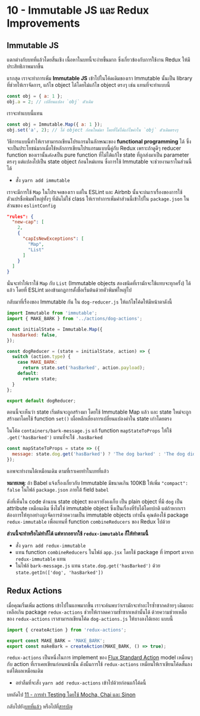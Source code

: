 # 10 - Immutable JS และ Redux Improvements

## Immutable JS

แตกต่างกับบทที่แล้วโดยสิ้นเชิง เนื้อหาในบทนี้จะง่ายขึ้นมาก ซึ่งเกี่ยวข้องกับการใช้งาน Redux ให้มีประสิทธิภาพมากขึ้น

แรกสุด เราจะทำการเพิ่ม **Immutable JS** เข้าไปในโค้ดเดิมของเรา Immutable นั้นเป็น library ที่ช่วยให้เราจัดการ, แก้ไข object ได้โดยไม่แก้ไข object ตรงๆ เช่น แทนที่จะทำแบบนี้

```javascript
const obj = { a: 1 };
obj.a = 2; // เปลี่ยนแปลง `obj` ตัวเดิม
```

เราจะทำแบบนี้แทน

```javascript
const obj = Immutable.Map({ a: 1 });
obj.set('a', 2); // ได้ object ก้อนใหม่มา โดยที่ไม่ได้แก้ไขค่าใน `obj` ตัวเดิมตรงๆ
```

วิธีการแบบนี้ทำให้เราสามารถเขียนโปรแกรมในลักษณะของ **functional programming** ได้ ซึ่งจะเป็นประโยชน์มากเมื่อใช้หลักการเขียนโปรแกรมแบบนี้คู่กับ Redux เพราะถ้าดูดีๆ reducer function ของเรานั้น*ต้อง*เป็น pure function ที่ไม่ได้แก้ไข state ที่ถูกส่งมาเป็น parameter ตรงๆ แต่แปลงไปเป็น state object ก้อนใหม่แทน ซึ่งการใช้ Immutable จะช่วยงานเราในส่วนนี้ได้

- สั่ง `yarn add immutable`

เราจะมีการใช้ `Map` ในโปรเจคของเรา แต่ใน ESLint และ Airbnb นั้นจะบ่นเราเรื่องของการใช้ตัวแปรชื่อพิมพ์ใหญ่ทั้งๆ ที่มันไม่ใช่ class ให้เราทำการเพิ่มค่าส่วนนี้เข้าไปใน `package.json` ในส่วนของ `eslintConfig`

```json
"rules": {
  "new-cap": [
    2,
    {
      "capIsNewExceptions": [
        "Map",
        "List"
      ]
    }
  ]
}
```

นั่นจะทำให้เราใช้ `Map` กับ `List` (Immutable objects สองชนิดที่เรามักจะใช้แทบจะทุกครั้ง) ได้แล้ว โดยที่ ESLint มองข้ามกฎการตั้งชื่อเริ่มต้นด้วยตัวพิมพ์ใหญ่ไป

กลับมาที่เรื่องของ Immutable กัน ใน `dog-reducer.js` ให้แก้ไขโค้ดให้มีหน้าตาดังนี้

```javascript
import Immutable from 'immutable';
import { MAKE_BARK } from '../actions/dog-actions';

const initialState = Immutable.Map({
  hasBarked: false,
});

const dogReducer = (state = initialState, action) => {
  switch (action.type) {
    case MAKE_BARK:
      return state.set('hasBarked', action.payload);
    default:
      return state;
  }
};

export default dogReducer;
```

ตอนนี้จะเห็นว่า state เริ่มต้นจะถูกสร้างมา โดยใช้ Immutable Map แล้ว และ state ใหม่จะถูกสร้างมาโดยใช้ function `set()` เผื่อหลีกเลี่ยงการเปลี่ยนแปลงค่าใน state เก่าโดยตรง

ในโค้ด `containers/bark-message.js` แก้ function `mapStateToProps` ให้ใช้ `.get('hasBarked')` แทนที่จะใช้ `.hasBarked`

```javascript
const mapStateToProps = state => ({
  message: state.dog.get('hasBarked') ? 'The dog barked' : 'The dog did not bark',
});
```

แอพจะทำงานได้เหมือนเดิม ตามที่เราเคยทำในบทที่แล้ว

**หมายเหตุ**: ถ้า Babel แจ้งเรื่องเกี่ยวกับ Immutable มีขนาดเกิน 100KB ให้เพิ่ม `"compact": false` ในไฟล์ `package.json` ภายใต้ field `babel`

ดังที่เห็นใน code ด้านบน state object ของเรายังคงเก็บ เป็น plain object ที่มี `dog` เป็น attribute เหมือนเดิม ซึ่งไม่ใช่ immutable object ซึ่งเป็นเรื่องที่รับได้โดยปกติ แต่ถ้าหากเราต้องการให้ทุกอย่างถูกจัดการด้วยความเป็น immutable objects เท่านั้น คุณต้องใช้ package `redux-immutable` เพื่อแทนที่ function `combineReducers` ของ Redux ไปด้วย

**ส่วนนี้จะทำหรือไม่ทำก็ได้ แต่หากอยากใช้ `redux-immutable` ก็ให้ทำตามนี้**

- สั่ง `yarn add redux-immutable`
- แทน function `combineReducers` ในไฟล์ `app.jsx` โดยใช้ package ที่ import มาจาก `redux-immutable` แทน
- ในไฟล์ `bark-message.js` แทน `state.dog.get('hasBarked')` ด้วย `state.getIn(['dog', 'hasBarked'])`

## Redux Actions

เมื่อคุณเริ่มเพิ่ม actions เข้าไปในแอพมากขึ้น เราจะค้นพบว่าเรามักจะทำอะไรซ้ำซากคล้ายๆ เดิมเยอะเหลือเกิน package `redux-actions` ช่วยให้เราลดความซ้ำซากเหล่านั้นได้ ด้วยความช่วยเหลือของ `redux-actions` เราสามารถเขียนโค้ด `dog-actions.js` ให้บางลงได้เยอะ แบบนี้

```javascript
import { createAction } from 'redux-actions';

export const MAKE_BARK = 'MAKE_BARK';
export const makeBark = createAction(MAKE_BARK, () => true);
```

`redux-actions` เป็นหนึ่งในการ implement ของ [Flux Standard Action](https://github.com/acdlite/flux-standard-action) model เหมือนๆ กับ action ที่เราเคยเขียนก่อนหน้านั้น ดังนั้นการใช้ `redux-actions` เหมือนให้เราเขียนโค้ดสั้นลง แต่ได้ผลเหมือนเดิม

- อย่าลืมที่จะสั่ง `yarn add redux-actions` เข้าไปด้วยก่อนแก้โค้ดนี้

บทถัดไป [11 - การทำ Testing โดยใช้ Mocha, Chai และ Sinon](/tutorial/11-testing-mocha-chai-sinon)

กลับไปยัง[บทที่แล้ว](/tutorial/9-redux) หรือไปที่[สารบัญ](https://github.com/MicroBenz/js-stack-from-scratch#table-of-contents)
